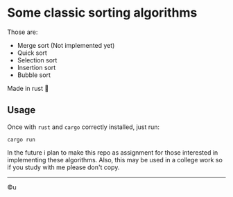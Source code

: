 # Some classic sorting algorithms

Those are:

- Merge sort  (Not implemented yet)
- Quick sort
- Selection sort
- Insertion sort
- Bubble sort

Made in rust  :crab:

## Usage

Once with `rust` and `cargo` correctly installed, just run:

```terminal
cargo run
```

In the future i plan to make this repo as assignment for those interested in implementing these algorithms. Also, this may be used in a college work so if you study with me please don't copy.

---
&copy;u

